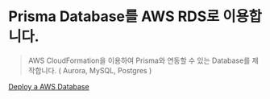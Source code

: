 # Prisma Database를 AWS RDS로 이용합니다.
> AWS CloudFormation을 이용하여 Prisma와 연동할 수 있는 Database를 제작합니다. ( Aurora, MySQL, Postgres )


[Deploy a AWS Database](https://www.prisma.io/tutorials/deploy-prisma-to-aws-fargate-ct14)
